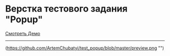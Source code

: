 # Верстка тестового задания "Popup"

[Смотреть Демо](https://artemchubatyi.github.io/popup/app/)

---
(https://github.com/ArtemChubatyi/test_popup/blob/master/preview.png "")